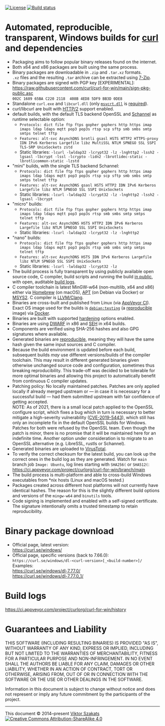 [![License](https://raw.githubusercontent.com/curl/curl-for-win/main/MIT.svg?sanitize=1)](LICENSE.md)
[![Build status](https://ci.appveyor.com/api/projects/status/8yf6xjgq7u0cm013/branch/main?svg=true)](https://ci.appveyor.com/project/curlorg/curl-for-win/branch/main)

# Automated, reproducible, transparent, Windows builds for [curl](https://curl.se/) and dependencies

  - Packaging aims to follow popular binary releases found on the internet.
  - Both x64 and x86 packages are built using the same process.
  - Binary packages are downloadable in `.zip` and `.tar.xz` formats.<br>
    `.xz` files and the resulting `.tar` archive can be extracted using
    [7-Zip](https://www.7-zip.org/).
  - Binary packages are signed with PGP key [EXPERIMENTAL]:
    <br><https://raw.githubusercontent.com/curl/curl-for-win/main/sign-pkg-public.asc>
    <br>`002C 1689 65BA C220 2118  408B 4ED8 5DF9 BB3D 0DE8`
  - Standalone `curl.exe` and `libcurl.dll` (only
    [`msvcrt.dll`](https://en.wikipedia.org/wiki/Microsoft_Windows_library_files#MSVCRT.DLL,_MSVCP*.DLL_and_CRTDLL.DLL)
    is
    [required](https://devblogs.microsoft.com/oldnewthing/?p=1273)).
  - curl/libcurl are built with [HTTP/2](https://en.wikipedia.org/wiki/HTTP/2)
    support enabled.
  - default builds, with the default TLS backend OpenSSL and
    [Schannel](https://docs.microsoft.com/windows/win32/com/schannel)
    as runtime selectable option:
    - `Protocols: dict file ftp ftps gopher gophers http https imap imaps ldap ldaps mqtt pop3 pop3s rtsp scp sftp smb smbs smtp smtps telnet tftp`
    - `Features: alt-svc AsynchDNS brotli gsasl HSTS HTTP2 HTTPS-proxy IDN IPv6 Kerberos Largefile libz MultiSSL NTLM SPNEGO SSL SSPI TLS-SRP UnixSockets zstd`
    - Static libraries: `-lcurl -lwldap32 -lcrypt32 -lz -lnghttp2 -lssh2 -lgsasl -lbcrypt -lssl -lcrypto -lidn2 -lbrotlidec-static -lbrotlicommon-static -lzstd`
  - "mini" builds, with the single TLS backend Schannel:
    - `Protocols: dict file ftp ftps gopher gophers http https imap imaps ldap ldaps mqtt pop3 pop3s rtsp scp sftp smb smbs smtp smtps telnet tftp`
    - `Features: alt-svc AsynchDNS gsasl HSTS HTTP2 IDN IPv6 Kerberos Largefile libz NTLM SPNEGO SSL SSPI UnixSockets`
    - Static libraries: `-lcurl -lwldap32 -lcrypt32 -lz -lnghttp2 -lssh2 -lgsasl -lbcrypt`
  - "micro" builds:
    - `Protocols: dict file ftp ftps gopher gophers http https imap imaps ldap ldaps mqtt pop3 pop3s rtsp smb smbs smtp smtps telnet tftp`
    - `Features: alt-svc AsynchDNS HSTS HTTP2 IDN IPv6 Kerberos Largefile libz NTLM SPNEGO SSL SSPI UnixSockets`
    - Static libraries: `-lcurl -lwldap32 -lcrypt32 -lz -lnghttp2`
  - "nano" builds:
    - `Protocols: dict file ftp ftps gopher gophers http https imap imaps ldap ldaps mqtt pop3 pop3s rtsp smb smbs smtp smtps telnet tftp`
    - `Features: alt-svc AsynchDNS HSTS IDN IPv6 Kerberos Largefile libz NTLM SPNEGO SSL SSPI UnixSockets`
    - Static libraries: `-lcurl -lwldap32 -lcrypt32 -lz`
  - The build process is fully transparent by using publicly available
    open source code, C compiler, build scripts and running the build
    [in public](https://ci.appveyor.com/project/curlorg/curl-for-win/branch/main),
    with open, auditable [build logs](#build-logs).
  - C compiler toolchain is latest MinGW-w64 (non-multilib, x64 and x86)
    either via [Homebrew](https://brew.sh/) (on macOS),
    [APT](https://en.wikipedia.org/wiki/APT_(Debian)) (on Debian via Docker)
    or [MSYS2](https://www.msys2.org/).
    C compiler is [LLVM/Clang](https://clang.llvm.org/).
  - Binaries are cross-built and published from Linux
    (via [AppVeyor CI](https://www.appveyor.com/)).
    <br>Exact OS image used for the builds is
    [`debian:testing`](https://github.com/debuerreotype/docker-debian-artifacts/tree/dist-amd64/testing)
    (a [reproducible](https://github.com/debuerreotype/debuerreotype) image)
    via [Docker](https://hub.docker.com/_/debian/).
  - Binaries are built with supported
    [hardening](https://en.wikipedia.org/wiki/Hardening_%28computing%29)
    options enabled.
  - Binaries are using [DWARF](https://en.wikipedia.org/wiki/DWARF) in x86 and
    [SEH](https://en.wikipedia.org/wiki/Microsoft-specific_exception_handling_mechanisms#SEH)
    in x64 builds.
  - Components are verified using SHA-256 hashes and also GPG signatures where
    available.
  - Generated binaries are [reproducible](https://reproducible-builds.org/),
    meaning they will have the same hash given the same input sources and C
    compiler.
  - Because the build environment is updated before each build, subsequent
    builds _may_ use different versions/builds of the compiler toolchain.
    This may result in different generated binaries given otherwise unchanged
    source code and configuration, sometimes thus breaking reproducibility.
    This trade-off was decided to be tolerable for more optimal binaries and
    allowing this project to automatically benefit from continuous C compiler
    updates.
  - Patching policy: No locally maintained patches. Patches are only
    applied locally if already merged upstream or &mdash; in case it is
    necessary for a successful build &mdash; had them submitted upstream with
    fair confidence of getting accepted.
    <br>NOTE: As of 2021, there is a small local patch applied to the OpenSSL
    configure script, which fixes a bug which in turn is necessary to better
    mitigate a high-severity vulnerability
    ([CVE-2019-5443](https://curl.se/docs/CVE-2019-5443.html)), which still
    has only an incomplete fix in the default OpenSSL builds for Windows.
    Patches for both were refused by the OpenSSL team. Even though the patch
    is minor, there is no promise that it will be maintained here for an
    indefinite time. Another option under consideration is to migrate to an
    OpenSSL alternative (e.g. LibreSSL, rustls or Schannel).
  - Generated binaries are uploaded to [VirusTotal](https://www.virustotal.com/).
  - To verify the correct checksum for the latest build, you can look up the
    correct ones in the build log as they are generated. Watch for `main`
    branch job `Image: Ubuntu`, log lines starting with
    `SHA256(` or `SHA512(`:
      <https://ci.appveyor.com/project/curlorg/curl-for-win/branch/main>
  - The build process is multi-platform and able to cross-build Windows
    executables from \*nix hosts (Linux and macOS tested.)
  - Packages created across different host platforms will not currently have
    identical hashes. The reason for this is the slightly different build
    options and versions of the `mingw-w64` and `binutils` tools.
  - Code signing is implemented and enabled with a self-signed certificate.
    The signature intentionally omits a trusted timestamp to retain
    reproducibility.

# Binary package download

  * Official page, latest version:<br>
    <https://curl.se/windows/>
  * Official page, specific versions (back to 7.66.0):<br>
    `https://curl.se/windows/dl-<curl-version>[_<build-number>]/`
    <br>Examples:
    <br><https://curl.se/windows/dl-7.77.0/>
    <br><https://curl.se/windows/dl-7.77.0_1/>

# Build logs

  <https://ci.appveyor.com/project/curlorg/curl-for-win/history>

# Guarantees and Liability

  THIS SOFTWARE (INCLUDING RESULTING BINARIES) IS PROVIDED "AS IS", WITHOUT
  WARRANTY OF ANY KIND, EXPRESS OR IMPLIED, INCLUDING BUT NOT LIMITED TO THE
  WARRANTIES OF MERCHANTABILITY, FITNESS FOR A PARTICULAR PURPOSE AND
  NON-INFRINGEMENT. IN NO EVENT SHALL THE AUTHORS BE LIABLE FOR ANY CLAIM,
  DAMAGES OR OTHER LIABILITY, WHETHER IN AN ACTION OF CONTRACT, TORT OR
  OTHERWISE, ARISING FROM, OUT OF OR IN CONNECTION WITH THE SOFTWARE OR THE
  USE OR OTHER DEALINGS IN THE SOFTWARE.

  Information in this document is subject to change without notice and does
  not represent or imply any future commitment by the participants of the
  project.

---
This document &copy;&nbsp;2014&ndash;present [Viktor Szakats](https://vsz.me/)<br>
[![Creative Commons Attribution-ShareAlike 4.0](https://raw.githubusercontent.com/curl/curl-for-win/main/cc-by-sa.svg?sanitize=1)](https://creativecommons.org/licenses/by-sa/4.0/)

